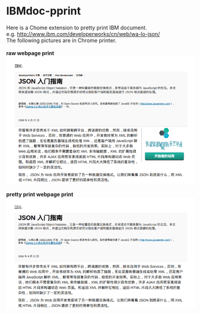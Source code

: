 # IBMdoc-pprint
Here is a Chome extension to pretty print IBM document.<br />
e.g. http://www.ibm.com/developerworks/cn/web/wa-lo-json/<br />
The following pictures are in Chrome printer.<br />
<br />
<b>raw webpage print<b />
![raw](./image/raw.png)
<br />
<br />
<b>pretty print webpage print<b />
![pprint](./image/pprint.png)

